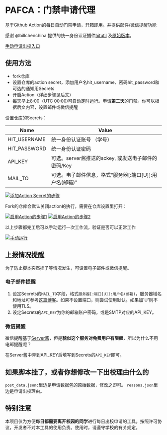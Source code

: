# PAFCA：门禁申请代理

基于Github Action的每日自动门禁申请，开箱即用。并提供邮件/微信提醒功能

感谢 @billchenchina 提供的统一身份认证插件[hitutil](https://github.com/billchenchina/hitutil)
                          及[原始版本](https://github.com/billchenchina/cxsq)。

[手动申请出校入口](https://xg.hit.edu.cn/zhxy-xgzs/xg_mobile/xsCxsq/editCxsq)

## 使用方法

- fork仓库
- 设置仓库的action secret，添加用户名hit_username、密码hit_password和可选的通知用Secrets
- 开启Action（详细步骤见后文）
- 每天早上8:00（UTC 00:00)可自动定时运行。申请**第二天**的门禁。你可以根据后文内容，设置邮件或微信提醒

设置仓库的Secrets：

| Name          | Value                                |
| ------------- | ------------------------------------ |
| HIT_USERNAME      | 统一身份认证账号 （学号）        |
| HIT_PASSWORD      | 统一身份认证密码                 |
| API_KEY       | 可选。server酱推送的sckey, 或发送电子邮件的密码/Key      |
| MAIL_TO       | 可选。电子邮件信息，格式"服务器[:端口[U]]:用户名(邮箱)"                   |

[![添加Action Secret的步骤](https://z3.ax1x.com/2021/04/27/g9Q1s0.png)](https://imgtu.com/i/g9Q1s0)

Fork的仓库会默认关闭action的执行，需要在仓库设置里打开：

[![启用Action的步骤1](https://z3.ax1x.com/2021/04/27/g9QMzn.png)](https://imgtu.com/i/g9QMzn)
[![启用Action的步骤2](https://z3.ax1x.com/2021/04/27/g9QlMq.png)](https://imgtu.com/i/g9QlMq)

以上步骤都完工后可以手动运行一次工作流，验证是否可以正常工作

[![手动运行](https://z3.ax1x.com/2021/04/27/g9QKRs.png)](https://imgtu.com/i/g9QKRs)

## 上报情况提醒

为了防止脚本突然挂了等情况发生，可设置电子邮件或微信提醒。

### 电子邮件提醒

1. 设定Secrets的`MAIL_TO`字段，格式`服务器[:端口[U]]:用户名(邮箱)`，服务器域名和地址可参考[这篇博客](https://blog.csdn.net/zhangge3663/article/details/104293945/)。如果不设置端口，则尝试使用默认。如果加'U'则不使用TLS。
2. 设定Secrets的`API_KEY`为你的邮箱账户密码，或是SMTP对应的API_KEY。

### 微信提醒

微信提醒基于[Server酱](http://sc.ftqq.com/)，但是**貌似这个服务对免费用户有限额**，所以为什么不用电邮提醒呢？

在Server酱中弄到API_KEY后填写到Secrets的`API_KEY`即可。

## 如果脚本挂了，或者你想修改一下出校理由什么的

`post_data.jsonc`里边是申请数据包的原始数据，修改之即可。
`reasons.json`里边是申请出校理由。

## 特别注意

本项目仅为方便**每日都需要离开校园的同学**进行每日出校申请的工具。按照许可协议，开发者不对本工具的使用负责。使用时，请遵守学校的有关规定。
